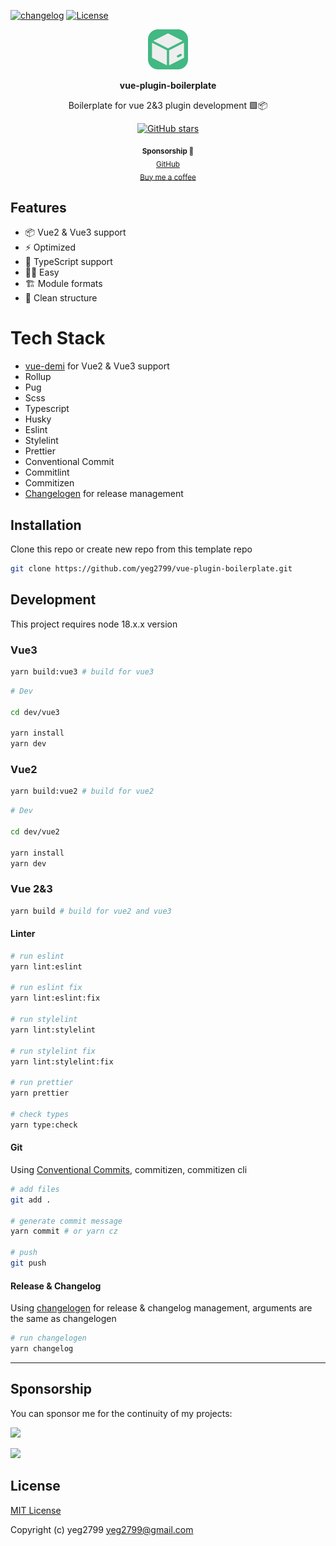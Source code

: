 [![changelog][changelog-src]][changelog-href]
[![License][license-src]][license-href]

<p align="center"> 
  <img src='/meta/logo.png' width="64" />
</p>

<p align="center">
<b>vue-plugin-boilerplate</b>
</p>

<p align="center">
Boilerplate for vue 2&3 plugin development 🟩📦
</p>

<p align="center">
<a href="https://github.com/yeg2799/vue-plugin-boilerplate" target="__blank"><img alt="GitHub stars" src="https://img.shields.io/github/stars/yeg2799/vue-plugin-boilerplate?style=social"></a>
</p>

<div align="center">
<sub><b>Sponsorship 💖</b></sub><br>
<sub><a href="https://github.com/sponsors/yeg2799">GitHub</a></sub><br>
<sub><a href="https://buymeacoffee.com/yeg2799">Buy me a coffee</a></sub><br>
</div>

## Features
- 📦 Vue2 & Vue3 support
- ⚡️ Optimized
- 🦾 TypeScript support 
- 👶🏻 Easy
- 🏗️ Module formats
- 📁 Clean structure

# Tech Stack
- [vue-demi](https://github.com/vueuse/vue-demi) for Vue2 & Vue3 support
- Rollup
- Pug
- Scss
- Typescript
- Husky
- Eslint
- Stylelint
- Prettier
- Conventional Commit
- Commitlint
- Commitizen
- [Changelogen](https://github.com/unjs/changelogen) for release management


## Installation

Clone this repo or create new repo from this template repo

```bash
git clone https://github.com/yeg2799/vue-plugin-boilerplate.git
```

## Development

This project requires node 18.x.x version

### Vue3

```bash
yarn build:vue3 # build for vue3
```

```bash
# Dev

cd dev/vue3

yarn install
yarn dev
```

### Vue2

```bash
yarn build:vue2 # build for vue2
```

```bash
# Dev

cd dev/vue2

yarn install
yarn dev
```

### Vue 2&3

```bash
yarn build # build for vue2 and vue3
```

#### Linter

```bash
# run eslint
yarn lint:eslint

# run eslint fix
yarn lint:eslint:fix

# run stylelint
yarn lint:stylelint

# run stylelint fix
yarn lint:stylelint:fix

# run prettier
yarn prettier

# check types
yarn type:check
```

#### Git
Using [Conventional Commits](https://www.conventionalcommits.org), commitizen, commitizen cli

```bash
# add files
git add .

# generate commit message
yarn commit # or yarn cz

# push
git push
```

#### Release & Changelog
Using [changelogen](https://github.com/unjs/changelogen) for release & changelog management, arguments are the same as changelogen

```bash
# run changelogen
yarn changelog
```

---

## Sponsorship

You can sponsor me for the continuity of my projects:

<p align="left">
  <a href="https://github.com/sponsors/yeg2799">
    <img src='https://img.shields.io/github/sponsors/yeg2799?style=for-the-badge&label=%E2%99%A5+Be+Sponsor&logo=GitHub'/>
  </a>
</p>

<p align="left">
  <a href="https://buymeacoffee.com/yeg2799">
    <img src='https://www.buymeacoffee.com/assets/img/custom_images/yellow_img.png'/>
  </a>
</p>

## License

[MIT License](./LICENSE)

Copyright (c) yeg2799 <yeg2799@gmail.com>

<!-- Badges -->
[changelog-src]: https://img.shields.io/static/v1?label=%F0%9F%93%96&message=Release%20Notes%20|%20CHANGELOG&color=blue
[changelog-href]: ./CHANGELOG.md

[license-src]: https://img.shields.io/badge/License-MIT-blue.svg
[license-href]: ./LICENSE
